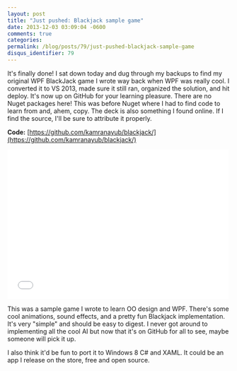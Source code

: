 ```yaml
---
layout: post
title: "Just pushed: Blackjack sample game"
date: 2013-12-03 03:09:04 -0600
comments: true
categories:
permalink: /blog/posts/79/just-pushed-blackjack-sample-game
disqus_identifier: 79
---
```


It's finally done! I sat down today and dug through my backups to find my original WPF BlackJack game I wrote way back when WPF was really cool. I converted it to VS 2013, made sure it still ran, organized the solution, and hit deploy. It's now up on GitHub for your learning pleasure. There are no Nuget packages here! This was before Nuget where I had to find code to learn from and, ahem, copy. The deck is also something I found online. If I find the source, I'll be sure to attribute it properly.

**Code:** [https://github.com/kamranayub/blackjack/](https://github.com/kamranayub/blackjack/)

<iframe src="//player.vimeo.com/video/5122176" width="500" height="338" frameborder="0" webkitallowfullscreen mozallowfullscreen allowfullscreen></iframe>

This was a sample game I wrote to learn OO design and WPF. There's some cool animations, sound effects, and a pretty fun Blackjack implementation. It's very "simple" and should be easy to digest. I never got around to implementing all the cool AI but now that it's on GitHub for all to see, maybe someone will pick it up.

I also think it'd be fun to port it to Windows 8 C# and XAML. It could be an app I release on the store, free and open source.